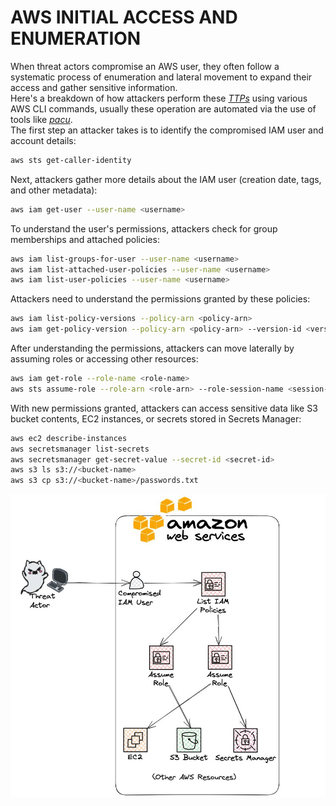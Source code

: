 # AWS INITIAL ACCESS AND ENUMERATION

When threat actors compromise an AWS user, they often follow a systematic process of enumeration and lateral movement to expand their access and gather sensitive information.  
Here's a breakdown of how attackers perform these [*TTPs*](https://www.sentinelone.com/blog/inside-the-mind-of-a-cyber-attacker-tactics-techniques-and-procedures-ttps-every-security-practitioner-should-know/) using various AWS CLI commands, usually these operation are automated via the use of tools like [*pacu*](https://github.com/RhinoSecurityLabs/pacu).   
The first step an attacker takes is to identify the compromised IAM user and account details:
```sh
aws sts get-caller-identity
```  


Next, attackers gather more details about the IAM user (creation date, tags, and other metadata):  
```sh
aws iam get-user --user-name <username>
```  


To understand the user's permissions, attackers check for group memberships and attached policies:  
```sh
aws iam list-groups-for-user --user-name <username>
aws iam list-attached-user-policies --user-name <username>
aws iam list-user-policies --user-name <username>
```  

Attackers need to understand the permissions granted by these policies:  
```sh
aws iam list-policy-versions --policy-arn <policy-arn>
aws iam get-policy-version --policy-arn <policy-arn> --version-id <version-id>
```

After understanding the permissions, attackers can move laterally by assuming roles or accessing other resources:  
```sh
aws iam get-role --role-name <role-name>
aws sts assume-role --role-arn <role-arn> --role-session-name <session-name>
```
With new permissions granted, attackers can access sensitive data like S3 bucket contents, EC2 instances, or secrets stored in Secrets Manager:
```sh
aws ec2 describe-instances
aws secretsmanager list-secrets
aws secretsmanager get-secret-value --secret-id <secret-id>
aws s3 ls s3://<bucket-name>
aws s3 cp s3://<bucket-name>/passwords.txt
```  



![](./images/aws-enumeration.jpeg)  
